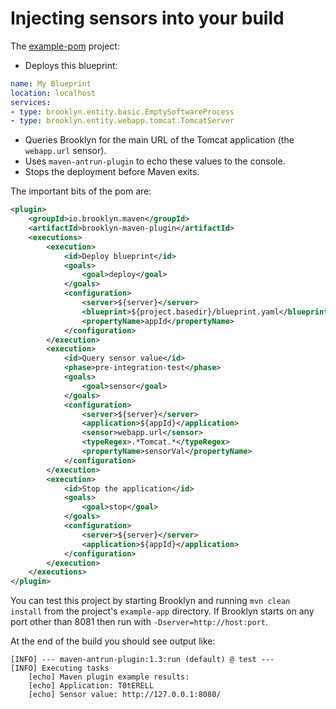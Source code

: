 Injecting sensors into your build
=================================

The [example-pom](https://github.com/brooklyncentral/brooklyn-maven-plugin/tree/master/src/test/projects/example-app)
project:

* Deploys this blueprint:

```yaml
name: My Blueprint
location: localhost
services:
- type: brooklyn.entity.basic.EmptySoftwareProcess
- type: brooklyn.entity.webapp.tomcat.TomcatServer
```

* Queries Brooklyn for the main URL of the Tomcat application (the
  `webapp.url` sensor).
* Uses `maven-antrun-plugin` to echo these values to the console.
* Stops the deployment before Maven exits.

The important bits of the pom are:

```xml
<plugin>
    <groupId>io.brooklyn.maven</groupId>
    <artifactId>brooklyn-maven-plugin</artifactId>
    <executions>
        <execution>
            <id>Deploy blueprint</id>
            <goals>
                <goal>deploy</goal>
            </goals>
            <configuration>
                <server>${server}</server>
                <blueprint>${project.basedir}/blueprint.yaml</blueprint>
                <propertyName>appId</propertyName>
            </configuration>
        </execution>
        <execution>
            <id>Query sensor value</id>
            <phase>pre-integration-test</phase>
            <goals>
                <goal>sensor</goal>
            </goals>
            <configuration>
                <server>${server}</server>
                <application>${appId}</application>
                <sensor>webapp.url</sensor>
                <typeRegex>.*Tomcat.*</typeRegex>
                <propertyName>sensorVal</propertyName>
            </configuration>
        </execution>
        <execution>
            <id>Stop the application</id>
            <goals>
                <goal>stop</goal>
            </goals>
            <configuration>
                <server>${server}</server>
                <application>${appId}</application>
            </configuration>
        </execution>
    </executions>
</plugin>
```

You can test this project by starting Brooklyn and running `mvn clean install`
from the project's `example-app` directory. If Brooklyn starts on any port
other than 8081 then run with `-Dserver=http://host:port`.

At the end of the build you should see output like:

```
[INFO] --- maven-antrun-plugin:1.3:run (default) @ test ---
[INFO] Executing tasks
    [echo] Maven plugin example results:
    [echo] Application: T0tERELL
    [echo] Sensor value: http://127.0.0.1:8080/
```

